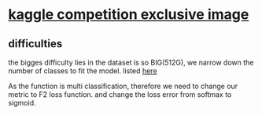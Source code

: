 # [kaggle competition exclusive image](https://www.kaggle.com/c/inclusive-images-challenge/leaderboard)

## difficulties
the bigges difficulty lies in the dataset is so BIG(512G), we narrow down the number of classes to fit the model. listed [here](https://www.kaggle.com/jpmiller/basic-eda-with-images)

As the function is multi classification, therefore we need to change our metric to F2 loss function. and change the loss error from softmax to sigmoid.
